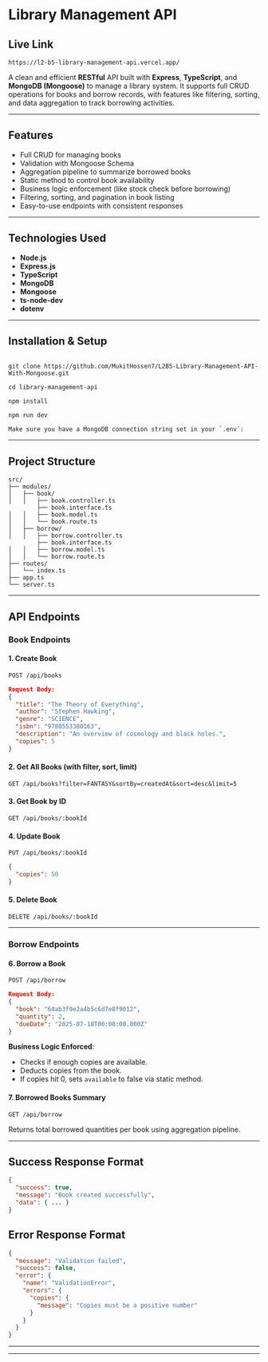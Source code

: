 # Library Management API

## Live Link

```
https://l2-b5-library-management-api.vercel.app/
```

A clean and efficient **RESTful** API built with **Express**, **TypeScript**, and **MongoDB (Mongoose)** to manage a library system. It supports full CRUD operations for books and borrow records, with features like filtering, sorting, and data aggregation to track borrowing activities.

---

## Features

- Full CRUD for managing books
- Validation with Mongoose Schema
- Aggregation pipeline to summarize borrowed books
- Static method to control book availability
- Business logic enforcement (like stock check before borrowing)
- Filtering, sorting, and pagination in book listing
- Easy-to-use endpoints with consistent responses

---

## Technologies Used

- **Node.js**
- **Express.js**
- **TypeScript**
- **MongoDB**
- **Mongoose**
- **ts-node-dev**
- **dotenv**

---

## Installation & Setup

```

git clone https://github.com/MukitHossen7/L2B5-Library-Management-API-With-Mongoose.git

```

```
cd library-management-api
```

```
npm install
```

```
npm run dev
```

```
Make sure you have a MongoDB connection string set in your `.env`:

```

---

## Project Structure

```
src/
├── modules/
│   ├── book/
│   │   ├── book.controller.ts
        ├── book.interface.ts
│   │   ├── book.model.ts
│   │   └── book.route.ts
│   ├── borrow/
│   │   ├── borrow.controller.ts
        ├── book.interface.ts
│   │   ├── borrow.model.ts
│   │   └── borrow.route.ts
├── routes/
│   └── index.ts
├── app.ts
└── server.ts
```

---

## API Endpoints

### Book Endpoints

#### 1. **Create Book**

```
POST /api/books
```

```json
Request Body:
{
  "title": "The Theory of Everything",
  "author": "Stephen Hawking",
  "genre": "SCIENCE",
  "isbn": "9780553380163",
  "description": "An overview of cosmology and black holes.",
  "copies": 5
}
```

#### 2. **Get All Books (with filter, sort, limit)**

```
GET /api/books?filter=FANTASY&sortBy=createdAt&sort=desc&limit=5
```

#### 3. **Get Book by ID**

```
GET /api/books/:bookId
```

#### 4. **Update Book**

```
PUT /api/books/:bookId
```

```json
{
  "copies": 50
}
```

#### 5. **Delete Book**

```
DELETE /api/books/:bookId
```

---

### Borrow Endpoints

#### 6. **Borrow a Book**

```
POST /api/borrow
```

```json
Request Body:
{
  "book": "64ab3f9e2a4b5c6d7e8f9012",
  "quantity": 2,
  "dueDate": "2025-07-18T00:00:00.000Z"
}
```

**Business Logic Enforced**:

- Checks if enough copies are available.
- Deducts copies from the book.
- If copies hit 0, sets `available` to false via static method.

#### 7. **Borrowed Books Summary**

```
GET /api/borrow
```

Returns total borrowed quantities per book using aggregation pipeline.

---

## Success Response Format

```json
{
  "success": true,
  "message": "Book created successfully",
  "data": { ... }
}
```

## Error Response Format

```json
{
  "message": "Validation failed",
  "success": false,
  "error": {
    "name": "ValidationError",
    "errors": {
      "copies": {
        "message": "Copies must be a positive number"
      }
    }
  }
}
```

---

---
